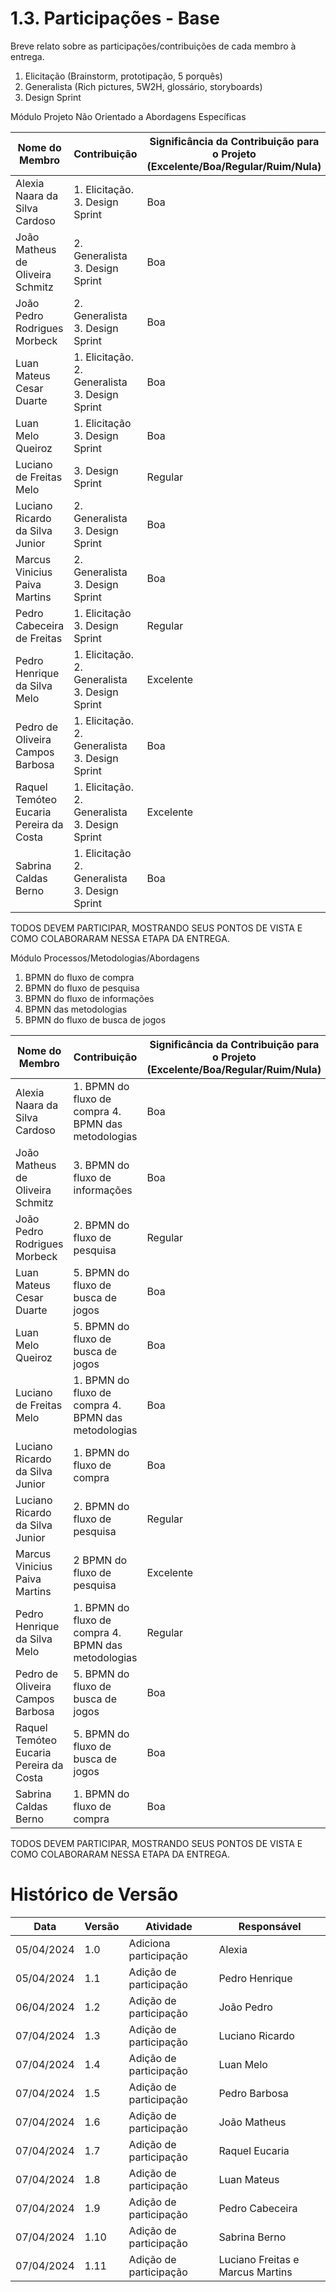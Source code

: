 # 1.3. Participações - Base

Breve relato sobre as participações/contribuições de cada membro à entrega.

1. Elicitação (Brainstorm, prototipação, 5 porquês)
2. Generalista (Rich pictures, 5W2H, glossário, storyboards)
3. Design Sprint

Módulo Projeto Não Orientado a Abordagens Específicas

| Nome do Membro                   | Contribuição                                   | Significância da Contribuição para o Projeto (Excelente/Boa/Regular/Ruim/Nula) |
| -------------------------------- | ---------------------------------------------- | ------------------------------------------------------------------------------ |
| Alexia Naara da Silva Cardoso    | 1. Elicitação. 3. Design Sprint                | Boa                                                                            |
| João Matheus de Oliveira Schmitz | 2. Generalista 3. Design Sprint                | Boa                                                                            |
| João Pedro Rodrigues Morbeck     | 2. Generalista 3. Design Sprint                | Boa                                                                            |
| Luan Mateus Cesar Duarte         | 1. Elicitação. 2. Generalista 3. Design Sprint | Boa                                                                            |
| Luan Melo Queiroz                | 1. Elicitação  3. Design Sprint                | Boa                                                                            |
| Luciano de Freitas Melo          | 3. Design Sprint                               | Regular                                                                        |
| Luciano Ricardo da Silva Junior  | 2. Generalista 3. Design Sprint                | Boa                                                                            |
| Marcus Vinicius Paiva Martins    | 2. Generalista  3. Design Sprint                | Boa                                                                           |
| Pedro Cabeceira de Freitas        | 1. Elicitação  3. Design Sprint                | Regular                                                                       |
| Pedro Henrique da Silva Melo     | 1. Elicitação. 2. Generalista 3. Design Sprint | Excelente                                                                      |
| Pedro de Oliveira Campos Barbosa | 1. Elicitação. 2. Generalista 3. Design Sprint | Boa                                                                            |
| Raquel Temóteo Eucaria Pereira da Costa | 1. Elicitação. 2. Generalista 3. Design Sprint | Excelente                                                               |
| Sabrina Caldas Berno             | 1. Elicitação 2. Generalista 3. Design Sprint  | Boa                                                                            |

TODOS DEVEM PARTICIPAR, MOSTRANDO SEUS PONTOS DE VISTA E COMO COLABORARAM NESSA ETAPA DA ENTREGA.

Módulo Processos/Metodologias/Abordagens

1. BPMN do fluxo de compra
2. BPMN do fluxo de pesquisa
3. BPMN do fluxo de informações
4. BPMN das metodologias
5. BPMN do fluxo de busca de jogos

| Nome do Membro                   | Contribuição                                        | Significância da Contribuição para o Projeto (Excelente/Boa/Regular/Ruim/Nula) |
| -------------------------------- | --------------------------------------------------- | ------------------------------------------------------------------------------ |
| Alexia Naara da Silva Cardoso    | 1. BPMN do fluxo de compra 4. BPMN das metodologias | Boa                                                                            |
| João Matheus de Oliveira Schmitz | 3. BPMN do fluxo de informações                     | Boa                                                                            |
| João Pedro Rodrigues Morbeck     | 2. BPMN do fluxo de pesquisa                        | Regular                                                                        |
| Luan Mateus Cesar Duarte         | 5. BPMN do fluxo de busca de jogos                  | Boa                                                                            |
| Luan Melo Queiroz                | 5. BPMN do fluxo de busca de jogos                  | Boa                                                                            |
| Luciano de Freitas Melo          | 1. BPMN do fluxo de compra 4. BPMN das metodologias | Boa                                                                            |
| Luciano Ricardo da Silva Junior  | 1. BPMN do fluxo de compra                          | Boa                                                                            |
| Luciano Ricardo da Silva Junior  | 2. BPMN do fluxo de pesquisa                        | Regular                                                                        |
| Marcus Vinicius Paiva Martins    | 2 BPMN do fluxo de pesquisa                         | Excelente                                                                      |
| Pedro Henrique da Silva Melo     | 1. BPMN do fluxo de compra 4. BPMN das metodologias | Regular                                                                        |
| Pedro de Oliveira Campos Barbosa | 5. BPMN do fluxo de busca de jogos                  | Boa                                                                            |
| Raquel Temóteo Eucaria Pereira da Costa | 5. BPMN do fluxo de busca de jogos           | Boa                                                                            |
| Sabrina Caldas Berno             | 1. BPMN do fluxo de compra                          | Boa                                                                            |

TODOS DEVEM PARTICIPAR, MOSTRANDO SEUS PONTOS DE VISTA E COMO COLABORARAM NESSA ETAPA DA ENTREGA.

# Histórico de Versão

| Data       | Versão | Atividade              | Responsável     |
| ---------- | ------ | ---------------------- | --------------- |
| 05/04/2024 | 1.0    | Adiciona participação  | Alexia          |
| 05/04/2024 | 1.1    | Adição de participação | Pedro Henrique  |
| 06/04/2024 | 1.2    | Adição de participação | João Pedro      |
| 07/04/2024 | 1.3    | Adição de participação | Luciano Ricardo |
| 07/04/2024 | 1.4    | Adição de participação | Luan Melo       |
| 07/04/2024 | 1.5    | Adição de participação | Pedro Barbosa   |
| 07/04/2024 | 1.6    | Adição de participação | João Matheus    |
| 07/04/2024 | 1.7    | Adição de participação | Raquel Eucaria  |
| 07/04/2024 | 1.8    | Adição de participação | Luan Mateus     |
| 07/04/2024 | 1.9    | Adição de participação | Pedro Cabeceira |
| 07/04/2024 | 1.10    | Adição de participação | Sabrina Berno   |
| 07/04/2024 | 1.11    | Adição de participação | Luciano Freitas e Marcus Martins |

